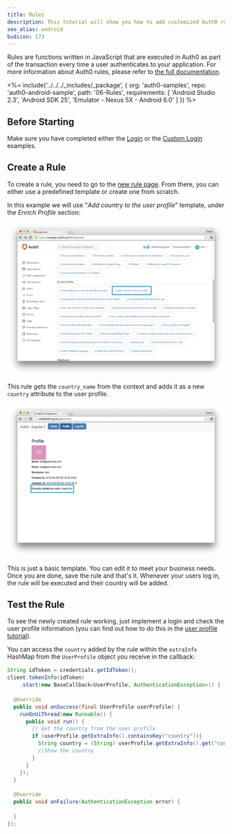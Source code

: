 ```yaml
---
title: Rules
description: This tutorial will show you how to add customized Auth0 rules to your app.
seo_alias: android
budicon: 173
---
```


Rules are functions written in JavaScript that are executed in Auth0 as part of the transaction every time a user authenticates to your application. For more information about Auth0 rules, please refer to [the full documentation](/rules).

<%= include('../../../_includes/_package', {
  org: 'auth0-samples',
  repo: 'auth0-android-sample',
  path: '06-Rules',
  requirements: [
    'Android Studio 2.3',
    'Android SDK 25',
    'Emulator - Nexus 5X - Android 6.0'
  ]
}) %>

## Before Starting

Make sure you have completed either the [Login](01-login) or the [Custom Login](02-custom-login) examples.

## Create a Rule

To create a rule, you need to go to the [new rule page](${manage_url}/#/rules/new). From there, you can either use a predefined template or create one from scratch.

In this example we will use "*Add country to the user profile*" template, under the *Enrich Profile* section:

![Add country template](/media/articles/rules/rule-choose-add-country-template.png)

This rule gets the `country_name` from the context and adds it as a new `country` attribute to the user profile.

![Country rule sample](/media/articles/angularjs2/rule-country-show.png)

This is just a basic template. You can edit it to meet your business needs. Once you are done, save the rule and that's it. Whenever your users log in, the rule will be executed and their country will be added.

## Test the Rule

To see the newly created rule working, just implement a login and check the user profile information (you can find out how to do this in the [user profile tutorial](04-user-profile)).

You can access the `country` added by the rule within the `extraInfo` HashMap from the `UserProfile` object you receive in the callback:

```java
String idToken = credentials.getIdToken();
client.tokenInfo(idToken)
    .start(new BaseCallback<UserProfile, AuthenticationException>() {

  @Override
  public void onSuccess(final UserProfile userProfile) {
    runOnUiThread(new Runnable() {
      public void run() {
        // Get the country from the user profile
        if (userProfile.getExtraInfo().containsKey("country")){
          String country = (String) userProfile.getExtraInfo().get("country");
          //Show the country
        }
      }
    });
  }

  @Override
  public void onFailure(AuthenticationException error) {

  }
});
```
